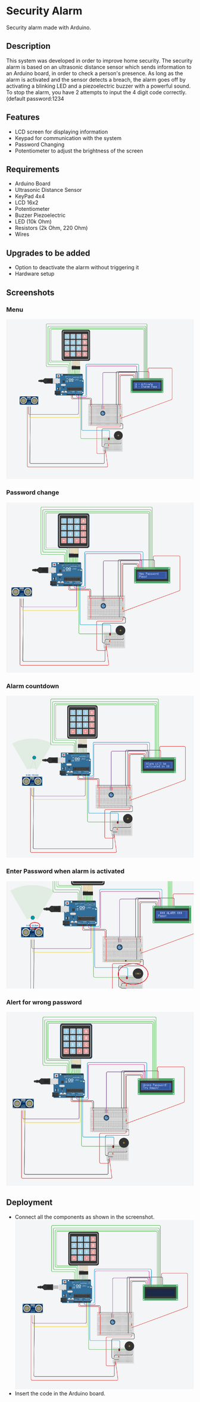 # Security Alarm
Security alarm made with Arduino.

## Description
This system was developed in order to improve home security.
The security alarm is based on an ultrasonic distance sensor which sends information to an Arduino board, in order to check a person's presence. As long as the alarm is activated and the sensor detects a breach, the alarm goes off by
activating a blinking LED and a piezoelectric buzzer with a powerful sound. To stop the alarm, you have 2 attempts to input the 4 digit code correctly.(default password:1234

## Features

  - LCD screen for displaying information
  - Keypad for communication with the system
  - Password Changing
  - Potentiometer to adjust the brightness of the screen

## Requirements

  - Arduino Board
  - Ultrasonic Distance Sensor
  - KeyPad 4x4
  - LCD 16x2
  - Potentiometer
  - Buzzer Piezoelectric
  - LED (10k Ohm)
  - Resistors (2k Ohm, 220 Ohm)
  - Wires
  
## Upgrades to be added
  - Option to deactivate the alarm without triggering it
  - Hardware setup
  
## Screenshots

### Menu
![alt_text](https://github.com/paulzamfir98/Security-alarm/blob/master/Screenshots/1.png)

### Password change
![alt_text](https://github.com/paulzamfir98/Security-alarm/blob/master/Screenshots/2.png)

### Alarm countdown
![alt_text](https://github.com/paulzamfir98/Security-alarm/blob/master/Screenshots/3.png)

### Enter Password when alarm is activated
![alt_text](https://github.com/paulzamfir98/Security-alarm/blob/master/Screenshots/4.png)

### Alert for wrong password
![alt_text](https://github.com/paulzamfir98/Security-alarm/blob/master/Screenshots/5.png)

## Deployment
   - Connect all the components as shown in the screenshot.
   ![alt_text](https://github.com/paulzamfir98/Security-alarm/blob/master/Screenshots/system.png)
   - Insert the code in the Arduino board.

